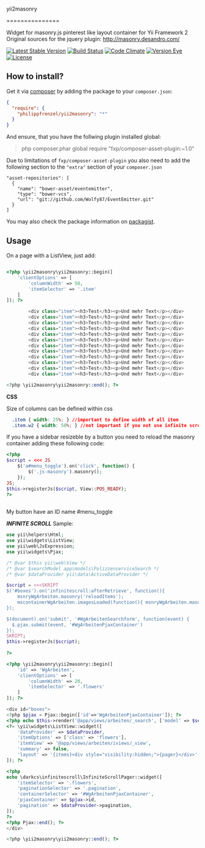 yii2masonry

===============

Widget for masonry.js pinterest like layout container for Yii Framework 2
Original sources for the jquery plugin: http://masonry.desandro.com/

[![Latest Stable Version](https://poser.pugx.org/philippfrenzel/yii2masonry/v/stable.svg)](https://packagist.org/packages/philippfrenzel/yii2masonry)
[![Build Status](https://travis-ci.org/philippfrenzel/yii2masonry.svg?branch=master)](https://travis-ci.org/philippfrenzel/yii2masonry)
[![Code Climate](https://codeclimate.com/github/philippfrenzel/yii2masonry.png)](https://codeclimate.com/github/philippfrenzel/yii2masonry)
[![Version Eye](https://www.versioneye.com/php/philippfrenzel:yii2masonry/badge.svg)](https://www.versioneye.com/php/philippfrenzel:yii2masonry)
[![License](https://poser.pugx.org/philippfrenzel/yii2masonry/license.svg)](https://packagist.org/packages/philippfrenzel/yii2masonry)

How to install?
---------------

Get it via [composer](http://getcomposer.org/) by adding the package to your `composer.json`:

```json
{
  "require": {
    "philippfrenzel/yii2masonry": "*"
  }
}
```

And ensure, that you have the follwing plugin installed global:

> php composer.phar global require "fxp/composer-asset-plugin:~1.0"

Due to limitations of `fxp/composer-asset-plugin` you also need to add the following section to the `"extra"` section of your `composer.json`

    "asset-repositories": [
      {
        "name": "bower-asset/eventemitter",
        "type": "bower-vcs",
        "url": "git://github.com/Wolfy87/EventEmitter.git"
      }
    ]

You may also check the package information on [packagist](https://packagist.org/packages/philippfrenzel/yii2masonry).


Usage
-----
On a page with a ListView, just add:


```php

<?php \yii2masonry\yii2masonry::begin([
    'clientOptions' => [
        'columnWidth' => 50,
        'itemSelector' => '.item'
    ]
]); ?>

        <div class="item"><h3>Test</h3><p>Und mehr Text</p></div>
        <div class="item"><h3>Test</h3><p>Und mehr Text</p></div>
        <div class="item"><h3>Test</h3><p>Und mehr Text</p></div>
        <div class="item"><h3>Test</h3><p>Und mehr Text</p></div>
        <div class="item"><h3>Test</h3><p>Und mehr Text</p></div>
        <div class="item"><h3>Test</h3><p>Und mehr Text</p></div>
        <div class="item"><h3>Test</h3><p>Und mehr Text</p></div>
        <div class="item"><h3>Test</h3><p>Und mehr Text</p></div>
        <div class="item"><h3>Test</h3><p>Und mehr Text</p></div>
        <div class="item"><h3>Test</h3><p>Und mehr Text</p></div>
        <div class="item"><h3>Test</h3><p>Und mehr Text</p></div>
        <div class="item"><h3>Test</h3><p>Und mehr Text</p></div>

<?php \yii2masonry\yii2masonry::end(); ?>

```
**CSS**

Size of columns can be defined within css
```css
  .item { width: 25%; } //important to define width of all item
  .item.w2 { width: 50%; } //not important if you not use infinite scroll
```

If you have a sidebar resizeble by a button you need to reload the masonry container adding these following code:
```php
<?php
$script = <<< JS
    $('a#menu_toggle').on('click', function() {
        $('.js-masonry').masonry();
    });
JS;
$this->registerJs($script, View::POS_READY);
?>
  
```
My button have an ID name #menu_toggle

***INFINITE SCROLL***
Sample:
```php
use yii\helpers\Html;
use yii\widgets\ListView;
use yii\web\JsExpression;
use yii\widgets\Pjax;

/* @var $this yii\web\View */
/* @var $searchModel app\models\PolizzenserviceSearch */
/* @var $dataProvider yii\data\ActiveDataProvider */

$script = <<<SKRIPT
$('#boxes').on('infinitescroll:afterRetrieve', function(){
    msnryWgArbeiten.masonry('reloadItems');
    mscontainerWgArbeiten.imagesLoaded(function(){ msnryWgArbeiten.masonry() });
});

$(document).on('submit', '#WgArbeitenSearchform', function(event) {
  $.pjax.submit(event, '#WgArbeitenPjaxContainer')
});
SKRIPT;
$this->registerJs($script);
    
?>

<?php \yii2masonry\yii2masonry::begin([
    'id' => 'WgArbeiten',
    'clientOptions' => [
        'columnWidth' => 20,
        'itemSelector' => '.flowers'
    ]
]); ?>

<div id="boxes">
<?php $pjax = Pjax::begin(['id'=>'WgArbeitenPjaxContainer']); ?>
<?php echo $this->render('@app/views/arbeiten/_search', ['model' => $searchModel]); ?>
<?= \yii\widgets\ListView::widget([
    'dataProvider' => $dataProvider,
    'itemOptions' => ['class' => 'flowers'],
    'itemView' => '@app/views/arbeiten/iviews/_view',
    'summary' => false,
    'layout' => '{items}<div style="visibility:hidden;">{pager}</div>'
]); ?>

<?php
echo \darkcs\infinitescroll\InfiniteScrollPager::widget([
    'itemSelector' => '.flowers',
    'paginationSelector' => '.pagination',
    'containerSelector' => '#WgArbeitenPjaxContainer',
    'pjaxContainer' => $pjax->id,
    'pagination' => $dataProvider->pagination,
]);
?>
<?php Pjax::end(); ?>    
</div>

<?php \yii2masonry\yii2masonry::end(); ?>
```
